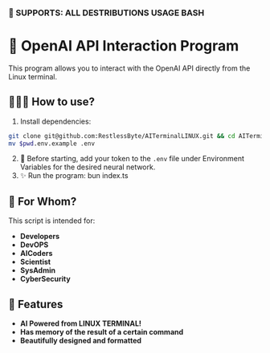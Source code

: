 ### 🐧 SUPPORTS: ALL DESTRIBUTIONS USAGE BASH
# 🧠 OpenAI API Interaction Program
This program allows you to interact with the OpenAI API directly from the Linux terminal.
## 👨🏽‍🔬 How to use?
1. Install dependencies:
```bash
git clone git@github.com:RestlessByte/AITerminalLINUX.git && cd AITerminalLINUX && bun install
mv $pwd.env.example .env
```
2. 🧸 Before starting, add your token to the `.env` file under Environment Variables for the desired neural network.
3. ✨ Run the program:
bun index.ts
## 👥 For Whom?
This script is intended for:
- **Developers**
- **DevOPS**
- **AICoders**
- **Scientist**
- **SysAdmin**
- **CyberSecurity**
## 🌟 Features
- **AI Powered from LINUX TERMINAL!**
- **Has memory of the result of a certain command**
- **Beautifully designed and formatted**